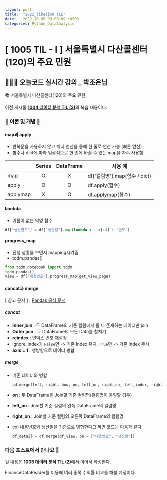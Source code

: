 ```yaml
---
layout: post
title:  "2022_likelion TIL"
date:   2022-10-05 09:00:09 +0900
categories: Python_DataAnalysis
---
```

# [ 1005 TIL - I ] 서울특별시 다산콜센터(120)의 주요 민원

## 👩🏻‍💻 오늘코드 실시간 강의 _ 박조은님
📚 서울특별시 다산콜센터(120)의 주요 민원

이전 게시물 [**1004 데이터 분석 TIL (2)**](https://seul1230.github.io/2022_likelion/2022-10-04-likelion-TIL2/)의 복습 내용이다.





### 📑 <mark style='background-color: #f6f8fa'> 이론 및 개념</mark> 📑

#### map과 apply
- 반복문을 사용하지 않고 벡터 연산을 통해 한 줄로 연산 가능 (빠른 연산)
- 함수나 dict에 따라 일괄적으로 한 번에 바꿀 수 있는 map을 자주 사용함

<!-- <div align="center"> -->

||Series|DataFrame|사용 예|
|---|:---:|:---:|---|
|map|O|X|df['컬럼명'].map(함수 / dict)|
|apply|O|O|df.apply(함수)|
|applymap|X|O|df.applymap(함수)|

<!-- </div> -->

#### lambda
- 이름이 없는 익명 함수
```python
df["생산연도"] = df["생산일"].map(lambda x : x[:4] + "연도")
```

#### progress_map
- 진행 상황을 보면서 mapping시켜줌
- tqdm.pandas()
```python
from tqdm.notebook import tqdm
tqdm.pandas()
view = df['내용번호'].progress_map(get_view_page)
```

#### concat과 merge
[ 참고 문서 ] : [Pandas 공식 문서](https://pandas.pydata.org/pandas-docs/stable/getting_started/intro_tutorials/08_combine_dataframes.html#min-tut-08-combine)

##### concat
- **Inner join** : 두 DataFrame의 기준 컬럼에서 둘 다 존재하는 데이터만 join
- **Outer join** : 두 DataFrame의 모든 Data를 합치기
- **reindex** : 인덱스 번호 재설정
- ignore_index가 `False`면 -> 기존 Index 유지, `True`면 -> 기존 Index 무시
- **axis = 1** : 행방향으로 데이터 병합

##### merge 
- 기존 데이터와 병합
  
  ```python
  pd.merge(left, right, how, on, left_on, right_on, left_index, right_index)
  ```
- **on** : 두 DataFrame을 Join할 기준 컬럼명(컬럼명이 동일할 경우)
- **left_on** : Join할 기준 컬럼의 왼쪽 DataFrame의 컬럼명
- **right_on** : Join할 기준 컬럼의 오른쪽 DataFrame의 컬럼명
- ex) 내용번호와 생산일을 기준으로 병합한다고 하면 코드는 다음과 같다.
  ```python
  df_detail = df.merge(df_view, on = ["내용번호", "생산일"])
  ```

### 다음 포스트에서 만나요 🙌
뒷 내용은 [**1005 데이터 분석 TIL (2)**](https://seul1230.github.io/2022_likelion/2022-10-05-likelion-TIL2/)에서 이어서 작성한다.

FinanceDataReader를 이용해 여러 종목 수익률 비교를 해볼 예정이다.



<!-- ### 🐾　　🐾
### 🐾　　🐾
### 🐾　　🐾
### 🐾　　🐾
### 🐾　　🐾
### 🐾　　🐾 
<font color='dodgerblue'> 예쁜 파랑 </font>
<font color='lightgray'>Miss</font>
<mark style='background-color: #f1f8ff'> 연한 파랑 </mark>
<mark style='background-color: #fff5b1'> 연한 노랑 </mark>
<mark style='background-color: #ffdce0'> 연한 빨강 </mark>
<mark style='background-color: #dcffe4'> 연한 초록 </mark>
<mark style='background-color: #f5f0ff'> 연한 보라 </mark>
<mark style='background-color: #f6f8fa'> 연한 회색 </mark>
-->
